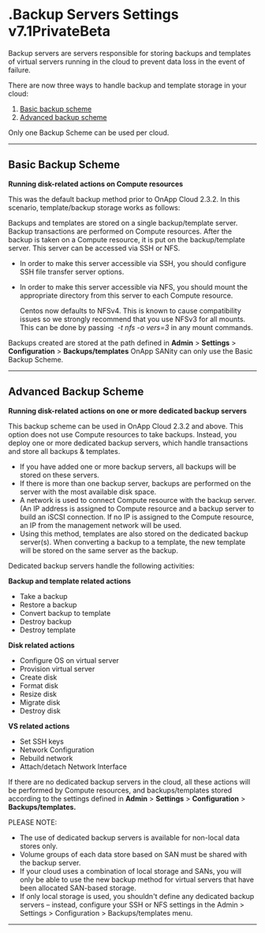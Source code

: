 # .Backup Servers Settings v7.1PrivateBeta

Backup servers are servers responsible for storing backups and templates of virtual servers running in the cloud to prevent data loss in the event of failure.

There are now three ways to handle backup and template storage in your cloud: 

1.  [Basic backup scheme](#id-.BackupServersSettingsv7.1PrivateBeta-basic)
2.  [Advanced backup scheme](#id-.BackupServersSettingsv7.1PrivateBeta-advanced)

Only one Backup Scheme can be used per cloud.

------------------------------------------------------------------------

## Basic Backup Scheme

**Running disk-related actions on Compute resources**

This was the default backup method prior to OnApp Cloud 2.3.2. In this scenario, template/backup storage works as follows:

Backups and templates are stored on a single backup/template server.
Backup transactions are performed on Compute resources.
After the backup is taken on a Compute resource, it is put on the backup/template server. This server can be accessed via SSH or NFS.
-   In order to make this server accessible via SSH, you should configure SSH file transfer server options.
-   In order to make this server accessible via NFS, you should mount the appropriate directory from this server to each Compute resource.

    Centos now defaults to NFSv4. This is known to cause compatibility issues so we strongly recommend that you use NFSv3 for all mounts. This can be done by passing  *-t nfs -o vers=3* in any mount commands.

Backups created are stored at the path defined in **Admin** &gt; **Settings** &gt; **Configuration** &gt; **Backups/templates**
OnApp SANity can only use the Basic Backup Scheme.

------------------------------------------------------------------------

## Advanced Backup Scheme

**Running disk-related actions on one or more** **dedicated backup servers**

This backup scheme can be used in OnApp Cloud 2.3.2 and above. This option does not use Compute resources to take backups. Instead, you deploy one or more dedicated backup servers, which handle transactions and store all backups & templates.

-   If you have added one or more backup servers, all backups will be stored on these servers.
-   If there is more than one backup server, backups are performed on the server with the most available disk space.
-   A network is used to connect Compute resource with the backup server. (An IP address is assigned to Compute resource and a backup server to build an iSCSI connection. If no IP is assigned to the Compute resource, an IP from the management network will be used.
-   Using this method, templates are also stored on the dedicated backup server(s). When converting a backup to a template, the new template will be stored on the same server as the backup.

Dedicated backup servers handle the following activities:

**Backup and template related actions**

-   Take a backup
-   Restore a backup
-   Convert backup to template
-   Destroy backup
-   Destroy template

**Disk related actions**

-   Configure OS on virtual server
-   Provision virtual server
-   Create disk
-   Format disk
-   Resize disk
-   Migrate disk
-   Destroy disk

**VS related actions**

-   Set SSH keys
-   Network Configuration
-   Rebuild network
-   Attach/detach Network Interface

If there are no dedicated backup servers in the cloud, all these actions will be performed by Compute resources, and backups/templates stored according to the settings defined in **Admin** &gt; **Settings** &gt; **Configuration** &gt; **Backups/templates.**

PLEASE NOTE:
-   The use of dedicated backup servers is available for non-local data stores only.
-   Volume groups of each data store based on SAN must be shared with the backup server.
-   If your cloud uses a combination of local storage and SANs, you will only be able to use the new backup method for virtual servers that have been allocated SAN-based storage.
-   If only local storage is used, you shouldn't define any dedicated backup servers – instead, configure your SSH or NFS settings in the Admin &gt; Settings &gt; Configuration &gt; Backups/templates menu.

------------------------------------------------------------------------


